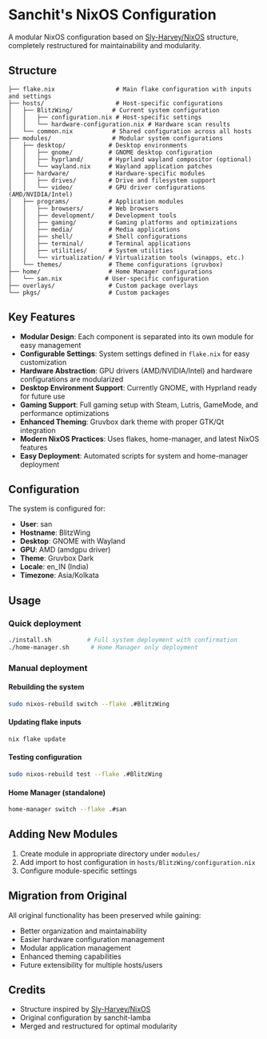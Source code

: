 # Sanchit's NixOS Configuration

A modular NixOS configuration based on [Sly-Harvey/NixOS](https://github.com/Sly-Harvey/NixOS) structure, completely restructured for maintainability and modularity.

## Structure

```
├── flake.nix                 # Main flake configuration with inputs and settings
├── hosts/                    # Host-specific configurations
│   ├── BlitzWing/           # Current system configuration
│   │   ├── configuration.nix # Host-specific settings
│   │   └── hardware-configuration.nix # Hardware scan results
│   └── common.nix           # Shared configuration across all hosts
├── modules/                 # Modular system configurations
│   ├── desktop/            # Desktop environments
│   │   ├── gnome/          # GNOME desktop configuration
│   │   ├── hyprland/       # Hyprland wayland compositor (optional)
│   │   └── wayland.nix     # Wayland application patches
│   ├── hardware/           # Hardware-specific modules
│   │   ├── drives/         # Drive and filesystem support
│   │   └── video/          # GPU driver configurations (AMD/NVIDIA/Intel)
│   ├── programs/           # Application modules
│   │   ├── browsers/       # Web browsers
│   │   ├── development/    # Development tools
│   │   ├── gaming/         # Gaming platforms and optimizations
│   │   ├── media/          # Media applications
│   │   ├── shell/          # Shell configurations
│   │   ├── terminal/       # Terminal applications
│   │   ├── utilities/      # System utilities
│   │   └── virtualization/ # Virtualization tools (winapps, etc.)
│   └── themes/             # Theme configurations (gruvbox)
├── home/                   # Home Manager configurations
│   └── san.nix            # User-specific configuration
├── overlays/               # Custom package overlays
└── pkgs/                   # Custom packages
```

## Key Features

- **Modular Design**: Each component is separated into its own module for easy management
- **Configurable Settings**: System settings defined in `flake.nix` for easy customization
- **Hardware Abstraction**: GPU drivers (AMD/NVIDIA/Intel) and hardware configurations are modularized
- **Desktop Environment Support**: Currently GNOME, with Hyprland ready for future use
- **Gaming Support**: Full gaming setup with Steam, Lutris, GameMode, and performance optimizations
- **Enhanced Theming**: Gruvbox dark theme with proper GTK/Qt integration
- **Modern NixOS Practices**: Uses flakes, home-manager, and latest NixOS features
- **Easy Deployment**: Automated scripts for system and home-manager deployment

## Configuration

The system is configured for:
- **User**: san
- **Hostname**: BlitzWing
- **Desktop**: GNOME with Wayland
- **GPU**: AMD (amdgpu driver)
- **Theme**: Gruvbox Dark
- **Locale**: en_IN (India)
- **Timezone**: Asia/Kolkata

## Usage

### Quick deployment
```bash
./install.sh          # Full system deployment with confirmation
./home-manager.sh      # Home Manager only deployment
```

### Manual deployment
#### Rebuilding the system
```bash
sudo nixos-rebuild switch --flake .#BlitzWing
```

#### Updating flake inputs
```bash
nix flake update
```

#### Testing configuration
```bash
sudo nixos-rebuild test --flake .#BlitzWing
```

#### Home Manager (standalone)
```bash
home-manager switch --flake .#san
```

## Adding New Modules

1. Create module in appropriate directory under `modules/`
2. Add import to host configuration in `hosts/BlitzWing/configuration.nix`
3. Configure module-specific settings

## Migration from Original

All original functionality has been preserved while gaining:
- Better organization and maintainability
- Easier hardware configuration management
- Modular application management
- Enhanced theming capabilities
- Future extensibility for multiple hosts/users

## Credits

- Structure inspired by [Sly-Harvey/NixOS](https://github.com/Sly-Harvey/NixOS)
- Original configuration by sanchit-lamba
- Merged and restructured for optimal modularity